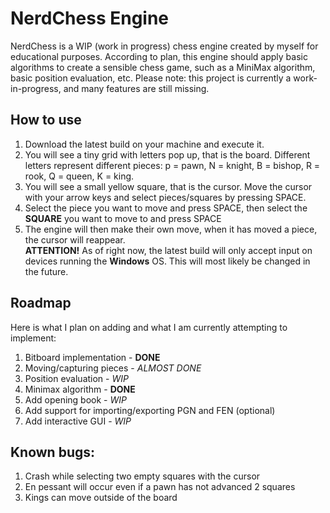 # NerdChess Engine
NerdChess is a WIP (work in progress) chess engine created by myself for educational purposes. According to plan, this engine should apply
basic algorithms to create a sensible chess game, such as a MiniMax algorithm, basic position evaluation, etc. Please note: this project
is currently a work-in-progress, and many features are still missing.
## How to use
1. Download the latest build on your machine and execute it.
2. You will see a tiny grid with letters pop up, that is the board. Different letters represent different pieces: p = pawn, N = knight, B = bishop, R = rook, Q = queen, K = king.
3. You will see a small yellow square, that is the cursor. Move the cursor with your arrow keys and select pieces/squares by pressing SPACE.
4. Select the piece you want to move and press SPACE, then select the **SQUARE** you want to move to and press SPACE
5. The engine will then make their own move, when it has moved a piece, the cursor will reappear.\
**ATTENTION!** As of right now, the latest build will only accept input on devices running the **Windows** OS. This will most likely be changed in the future.
## Roadmap
Here is what I plan on adding and what I am currently attempting to implement:
1. Bitboard implementation - **DONE**
2. Moving/capturing pieces - *ALMOST DONE*
3. Position evaluation - *WIP*
4. Minimax algorithm - **DONE**
5. Add opening book - *WIP*
7. Add support for importing/exporting PGN and FEN (optional)
8. Add interactive GUI - *WIP*
## Known bugs:
1. Crash while selecting two empty squares with the cursor
2. En pessant will occur even if a pawn has not advanced 2 squares
3. Kings can move outside of the board
